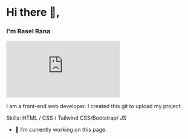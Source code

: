 # Hi there 👋,
### I'm Rasel Rana
![I'm Rasel Rana](https://www.facebook.com/profile.php?id=100007675815206)

I am a front-end web developer.
I created this git to upload my project.  

Skills: HTML / CSS / Tailwind CSS/Bootstrap/ JS 

- 🔭 I’m currently working on this page. 




